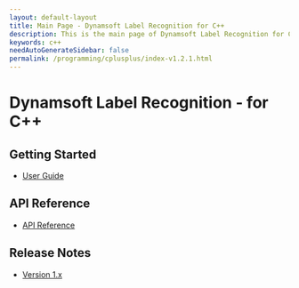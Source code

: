 ```yaml
---
layout: default-layout
title: Main Page - Dynamsoft Label Recognition for C++
description: This is the main page of Dynamsoft Label Recognition for C++ Language.
keywords: c++
needAutoGenerateSidebar: false
permalink: /programming/cplusplus/index-v1.2.1.html
---
```


# Dynamsoft Label Recognition - for C++

## Getting Started

- [User Guide]({{site.dlr_cpp}}user-guide.html)

## API Reference

- [API Reference]({{site.dlr_cpp_api}})

## Release Notes

- [Version 1.x]({{site.dlr_c_cplusplus_release_notes}}c-cpp-1.html)